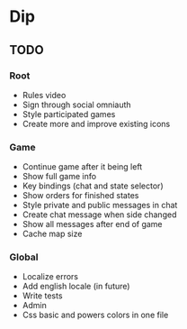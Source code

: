 # Dip

## TODO

### Root
- Rules video
- Sign through social omniauth
- Style participated games
- Create more and improve existing icons

### Game
- Continue game after it being left
- Show full game info
- Key bindings (chat and state selector)
- Show orders for finished states
- Style private and public messages in chat
- Create chat message when side changed
- Show all messages after end of game
- Cache map size

### Global
- Localize errors
- Add english locale (in future)
- Write tests
- Admin
- Css basic and powers colors in one file
